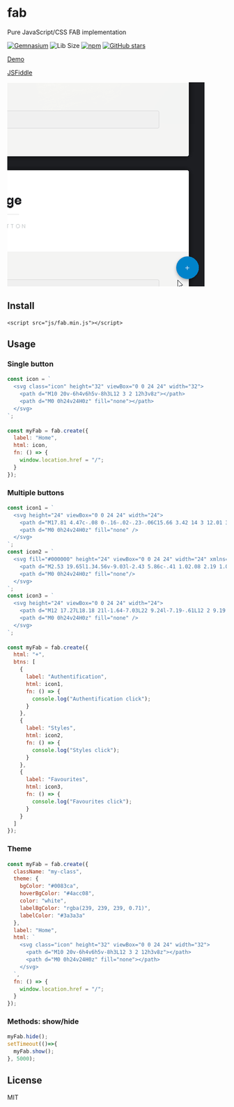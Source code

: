 # fab
Pure JavaScript/CSS FAB implementation

[![Gemnasium](https://img.shields.io/gemnasium/mathiasbynens/he.svg)]()
![Lib Size](http://img.badgesize.io/AntonLapshin/fab/master/bin/fab.min.js.svg?compression=gzip)
[![npm](https://img.shields.io/npm/dt/simple-fab.svg)](https://www.npmjs.com/package/simple-fab)
[![GitHub stars](https://img.shields.io/github/stars/AntonLapshin/fab.svg?style=social&label=Star)](https://github.com/AntonLapshin/fab)

[Demo](https://antonlapshin.github.io/fab/)

[JSFiddle](https://jsfiddle.net/AntonLapshin/7w4zttp2/)

![](gif/screencast_1.gif)

## Install

    <script src="js/fab.min.js"></script>

## Usage

### Single button

```js
const icon = `
  <svg class="icon" height="32" viewBox="0 0 24 24" width="32">
    <path d="M10 20v-6h4v6h5v-8h3L12 3 2 12h3v8z"></path>
    <path d="M0 0h24v24H0z" fill="none"></path>
  </svg>
`;

const myFab = fab.create({
  label: "Home",
  html: icon,
  fn: () => {
    window.location.href = "/";
  }
}); 
```

### Multiple buttons

```js
const icon1 = `
  <svg height="24" viewBox="0 0 24 24" width="24">
    <path d="M17.81 4.47c-.08 0-.16-.02-.23-.06C15.66 3.42 14 3 12.01 3c-1.98 0-3.86.47-5.57 1.41-.24.13-.54.04-.68-.2-.13-.24-.04-.55.2-.68C7.82 2.52 9.86 2 12.01 2c2.13 0 3.99.47 6.03 1.52.25.13.34.43.21.67-.09.18-.26.28-.44.28zM3.5 9.72c-.1 0-.2-.03-.29-.09-.23-.16-.28-.47-.12-.7.99-1.4 2.25-2.5 3.75-3.27C9.98 4.04 14 4.03 17.15 5.65c1.5.77 2.76 1.86 3.75 3.25.16.22.11.54-.12.7-.23.16-.54.11-.7-.12-.9-1.26-2.04-2.25-3.39-2.94-2.87-1.47-6.54-1.47-9.4.01-1.36.7-2.5 1.7-3.4 2.96-.08.14-.23.21-.39.21zm6.25 12.07c-.13 0-.26-.05-.35-.15-.87-.87-1.34-1.43-2.01-2.64-.69-1.23-1.05-2.73-1.05-4.34 0-2.97 2.54-5.39 5.66-5.39s5.66 2.42 5.66 5.39c0 .28-.22.5-.5.5s-.5-.22-.5-.5c0-2.42-2.09-4.39-4.66-4.39-2.57 0-4.66 1.97-4.66 4.39 0 1.44.32 2.77.93 3.85.64 1.15 1.08 1.64 1.85 2.42.19.2.19.51 0 .71-.11.1-.24.15-.37.15zm7.17-1.85c-1.19 0-2.24-.3-3.1-.89-1.49-1.01-2.38-2.65-2.38-4.39 0-.28.22-.5.5-.5s.5.22.5.5c0 1.41.72 2.74 1.94 3.56.71.48 1.54.71 2.54.71.24 0 .64-.03 1.04-.1.27-.05.53.13.58.41.05.27-.13.53-.41.58-.57.11-1.07.12-1.21.12zM14.91 22c-.04 0-.09-.01-.13-.02-1.59-.44-2.63-1.03-3.72-2.1-1.4-1.39-2.17-3.24-2.17-5.22 0-1.62 1.38-2.94 3.08-2.94 1.7 0 3.08 1.32 3.08 2.94 0 1.07.93 1.94 2.08 1.94s2.08-.87 2.08-1.94c0-3.77-3.25-6.83-7.25-6.83-2.84 0-5.44 1.58-6.61 4.03-.39.81-.59 1.76-.59 2.8 0 .78.07 2.01.67 3.61.1.26-.03.55-.29.64-.26.1-.55-.04-.64-.29-.49-1.31-.73-2.61-.73-3.96 0-1.2.23-2.29.68-3.24 1.33-2.79 4.28-4.6 7.51-4.6 4.55 0 8.25 3.51 8.25 7.83 0 1.62-1.38 2.94-3.08 2.94s-3.08-1.32-3.08-2.94c0-1.07-.93-1.94-2.08-1.94s-2.08.87-2.08 1.94c0 1.71.66 3.31 1.87 4.51.95.94 1.86 1.46 3.27 1.85.27.07.42.35.35.61-.05.23-.26.38-.47.38z" />
    <path d="M0 0h24v24H0z" fill="none" />
  </svg>
`;
const icon2 = `
  <svg fill="#000000" height="24" viewBox="0 0 24 24" width="24" xmlns="http://www.w3.org/2000/svg">
    <path d="M2.53 19.65l1.34.56v-9.03l-2.43 5.86c-.41 1.02.08 2.19 1.09 2.61zm19.5-3.7L17.07 3.98c-.31-.75-1.04-1.21-1.81-1.23-.26 0-.53.04-.79.15L7.1 5.95c-.75.31-1.21 1.03-1.23 1.8-.01.27.04.54.15.8l4.96 11.97c.31.76 1.05 1.22 1.83 1.23.26 0 .52-.05.77-.15l7.36-3.05c1.02-.42 1.51-1.59 1.09-2.6zM7.88 8.75c-.55 0-1-.45-1-1s.45-1 1-1 1 .45 1 1-.45 1-1 1zm-2 11c0 1.1.9 2 2 2h1.45l-3.45-8.34v6.34z"/>
    <path d="M0 0h24v24H0z" fill="none"/>
  </svg>
`;
const icon3 = `
  <svg height="24" viewBox="0 0 24 24" width="24">
    <path d="M12 17.27L18.18 21l-1.64-7.03L22 9.24l-7.19-.61L12 2 9.19 8.63 2 9.24l5.46 4.73L5.82 21z" />
    <path d="M0 0h24v24H0z" fill="none" />
  </svg>
`;

const myFab = fab.create({
  html: "+",
  btns: [
    {
      label: "Authentification",
      html: icon1,
      fn: () => {
        console.log("Authentification click");
      }
    },
    {
      label: "Styles",
      html: icon2,
      fn: () => {
        console.log("Styles click");
      }
    },
    {
      label: "Favourites",
      html: icon3,
      fn: () => {
        console.log("Favourites click");
      }
    }
  ]
});
```

### Theme

```js
const myFab = fab.create({
  className: "my-class",
  theme: {
    bgColor: "#0083ca",
    hoverBgColor: "#4acc08",
    color: "white",
    labelBgColor: "rgba(239, 239, 239, 0.71)",
    labelColor: "#3a3a3a"
  },
  label: "Home",
  html: `
    <svg class="icon" height="32" viewBox="0 0 24 24" width="32">
      <path d="M10 20v-6h4v6h5v-8h3L12 3 2 12h3v8z"></path>
      <path d="M0 0h24v24H0z" fill="none"></path>
    </svg>
  `,
  fn: () => {
    window.location.href = "/";
  }
});
```

### Methods: show/hide

```js
myFab.hide();
setTimeout(()=>{
  myFab.show();
}, 5000);
```

## License

MIT